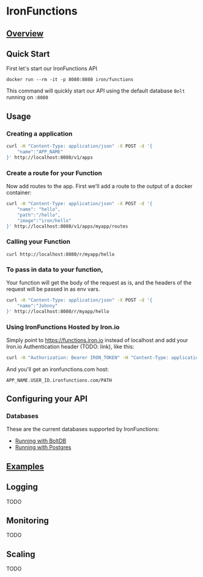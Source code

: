 # IronFunctions

## [Overview](/iron-io/functions/blob/master/OVERVIEW.md)

## Quick Start

First let's start our IronFunctions API

```
docker run --rm -it -p 8080:8080 iron/functions
```

This command will quickly start our API using the default database `Bolt` running on `:8080`

## Usage

### Creating a application

```sh
curl -H "Content-Type: application/json" -X POST -d '{
    "name":"APP_NAME"
}' http://localhost:8080/v1/apps
```

### Create a route for your Function

Now add routes to the app. First we'll add a route to the output of a docker container:

```sh
curl -H "Content-Type: application/json" -X POST -d '{
    "name": "hello",
    "path":"/hello",
    "image":"iron/hello"
}' http://localhost:8080/v1/apps/myapp/routes
```

### Calling your Function

```
curl http://localhost:8080/r/myapp/hello
```

### To pass in data to your function,

Your function will get the body of the request as is, and the headers of the request will be passed in as env vars. 

```sh
curl -H "Content-Type: application/json" -X POST -d '{
    "name":"Johnny"
}' http://localhost:8080/r/myapp/hello
```

### Using IronFunctions Hosted by Iron.io

Simply point to https://functions.iron.io instead of localhost and add your Iron.io Authentication header (TODO: link), like this:

```sh
curl -H "Authorization: Bearer IRON_TOKEN" -H "Content-Type: application/json" -X POST -d '{"name":"APP_NAME"}' https://functions.iron.io/v1/apps
```

And you'll get an ironfunctions.com host:

```
APP_NAME.USER_ID.ironfunctions.com/PATH
``` 

## Configuring your API

### Databases

These are the current databases supported by IronFunctions:

- [Running with BoltDB](/iron-io/functions/blob/master/docs/database/boltdb.md)
- [Running with Postgres](/iron-io/functions/blob/master/docs/database/postgres.md)

## [Examples](/iron-io/functions/blob/master/examples)

## Logging

TODO

## Monitoring

TODO

## Scaling

TODO

